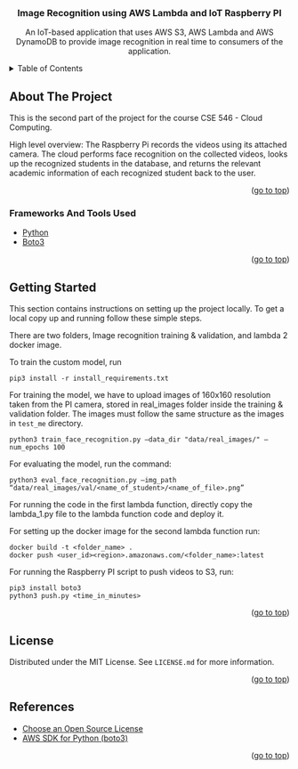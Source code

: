
<div id="top"></div>

<!-- PROJECT LOGO -->
<br />
<div align="center">
  <h3 align="center">Image Recognition using AWS Lambda and IoT Raspberry PI</h3>
  <p align="center">
    An IoT-based application that uses AWS S3, AWS Lambda and AWS DynamoDB to provide image recognition in real time to consumers of the application.
  </p>
</div>

<!-- TABLE OF CONTENTS -->
<details>
  <summary>Table of Contents</summary>
  <ol>
    <li>
      <a href="#about-the-project">About The Project</a>
      <ul>
        <li><a href="#frameworks-and-tools-used">Frameworks And Tools Used</a></li>
      </ul>
    </li>
    <li>
      <a href="#getting-started">Getting Started</a>
    </li>
    <li><a href="#license">License</a></li>
    <li><a href="#references">References</a></li>
  </ol>
</details>

<!-- ABOUT THE PROJECT -->
## About The Project


This is the second part of the project for the course CSE 546 - Cloud Computing. 

High level overview:
The Raspberry Pi records the videos using its attached camera. The cloud performs face recognition on the collected videos, looks up the recognized students in the database, and returns the relevant academic information of each recognized student back to the user.

<p align="right">(<a href="#top">go to top</a>)</p>

### Frameworks And Tools Used

* [Python](https://www.python.org/)
* [Boto3](https://aws.amazon.com/sdk-for-python/)

<p align="right">(<a href="#top">go to top</a>)</p>

<!-- GETTING STARTED -->
## Getting Started

This section contains instructions on setting up the project locally.
To get a local copy up and running follow these simple steps.

There are two folders, Image recognition training & validation, and lambda 2 docker image.

To train the custom model, run

```
pip3 install -r install_requirements.txt
```

For training the model, we have to upload images of 160x160 resolution taken from the PI camera,
stored in real_images folder inside the training & validation folder. The images must follow the same
structure as the images in `test_me` directory.

```
python3 train_face_recognition.py –data_dir "data/real_images/" –num_epochs 100
```

For evaluating the model, run the command:
```
python3 eval_face_recognition.py –img_path “data/real_images/val/<name_of_student>/<name_of_file>.png”
```

For running the code in the first lambda function, directly copy the lambda_1.py file to the lambda
function code and deploy it.

For setting up the docker image for the second lambda function run:
```
docker build -t <folder_name> .
docker push <user_id><region>.amazonaws.com/<folder_name>:latest
```

For running the Raspberry PI script to push videos to S3, run:
```
pip3 install boto3
python3 push.py <time_in_minutes>
```

<p align="right">(<a href="#top">go to top</a>)</p>

<!-- LICENSE -->
## License

Distributed under the MIT License. See `LICENSE.md` for more information.

<p align="right">(<a href="#top">go to top</a>)</p>

<!-- REFERENCES -->
## References

* [Choose an Open Source License](https://choosealicense.com)
* [AWS SDK for Python (boto3)](https://boto3.amazonaws.com/v1/documentation/api/latest/index.html)

<p align="right">(<a href="#top">go to top</a>)</p>
